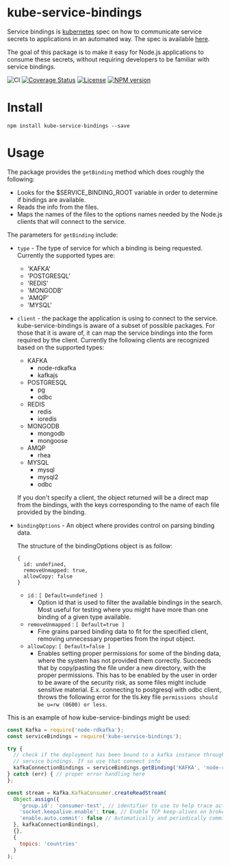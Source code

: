 # kube-service-bindings

Service bindings is [kubernetes](https://kubernetes.io/) spec on
how to communicate service secrets to applications in an automated way.
The spec is available [here](https://github.com/k8s-service-bindings/spec).

The goal of this package is to make it easy for Node.js
applications to consume these secrets, without requiring developers
to be familiar with service bindings.

![CI](https://github.com/nodeshift/kube-service-bindings/workflows/Node.js%20CI/badge.svg)
[![Coverage Status](https://coveralls.io/repos/github/nodeshift/kube-service-bindings/badge.svg?branch=main)](https://coveralls.io/github/nodeshift/kube-service-bindings?branch=main)
[![License](https://img.shields.io/badge/License-Apache%202.0-blue.svg)](https://opensource.org/licenses/Apache-2.0)
[![NPM version](https://img.shields.io/npm/v/kube-service-bindings.svg)](https://www.npmjs.com/package/kube-service-bindings)

# Install

```
npm install kube-service-bindings --save
```

# Usage

The package provides the `getBinding` method which does roughly
the following:

- Looks for the $SERVICE_BINDING_ROOT variable in order
  to determine if bindings are available.
- Reads the info from the files.
- Maps the names of the files to the options names needed by the
  Node.js clients that will connect to the service.

The parameters for `getBinding` include:

- `type` - The type of service for which a binding is being
  requested. Currently the supported types are:

  - 'KAFKA'
  - 'POSTGRESQL'
  - 'REDIS'
  - 'MONGODB'
  - 'AMQP'
  - 'MYSQL'

- `client` - the package the application is using to connect
  to the service. kube-service-bindings is aware of a
  subset of possible packages. For those that it is aware
  of, it can map the service bindings into the form
  required by the client. Currently the following clients
  are recognized based on the supported types:

  - KAFKA
    - node-rdkafka
    - kafkajs
  - POSTGRESQL
    - pg
    - odbc
  - REDIS
    - redis
    - ioredis
  - MONGODB
    - mongodb
    - mongoose
  - AMQP
    - rhea
  - MYSQL
    - mysql
    - mysql2
    - odbc

  If you don't specify a client, the object returned will
  be a direct map from the bindings, with the keys
  corresponding to the name of each file provided by the
  binding.

- `bindingOptions` - An object where provides control on parsing binding data.

  The structure of the bindingOptions object is as follow:

  ```
  {
    id: undefined,
    removeUnmapped: true,
    allowCopy: false
  }
  ```

  - `id` : `[ Default=undefined ]`
    - Option id that is used to filter the available
      bindings in the search. Most useful for testing where
      you might have more than one binding of a given type
      available.
  - `removeUnmapped` : `[ Default=true ]`
    - Fine grains parsed binding data to fit for the specified client, removing unnecessary properties from the input object.
  - `allowCopy`: `[ Default=false ]`
    - Enables setting proper permissions for some of the binding data, where the system has not provided them correctly. Succeeds that by copy/pasting the file under a new directory, with the proper permissions. This has to be enabled by the user in order to be aware of the security risk, as some files might include sensitive material. E.x. connecting to postgresql with odbc client, throws the following error for the tls.key file `permissions should be u=rw (0600) or less`.

This is an example of how kube-service-bindings might
be used:

```JavaScript
const Kafka = require('node-rdkafka');
const serviceBindings = require('kube-service-bindings');

try {
  // check if the deployment has been bound to a kafka instance through
  // service bindings. If so use that connect info
  kafkaConnectionBindings = serviceBindings.getBinding('KAFKA', 'node-rdkafka');
} catch (err) { // proper error handling here
};

const stream = Kafka.KafkaConsumer.createReadStream(
  Object.assign({
    'group.id': 'consumer-test', // identifier to use to help trace activity in Kafka
    'socket.keepalive.enable': true, // Enable TCP keep-alives on broker sockets
    'enable.auto.commit': false // Automatically and periodically commit offsets in the background.
  }, kafkaConnectionBindings),
  {},
  {
    topics: 'countries'
  }
);
```
